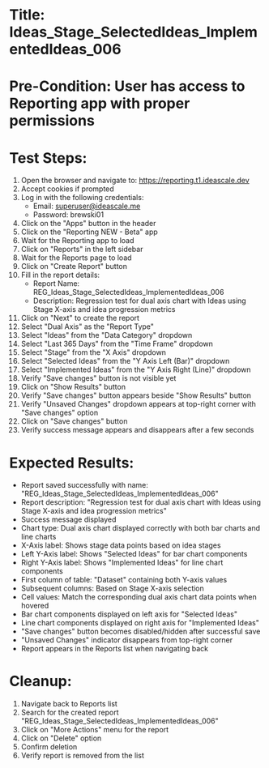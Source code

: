 # Title: Ideas_Stage_SelectedIdeas_ImplementedIdeas_006

# Pre-Condition: User has access to Reporting app with proper permissions

# Test Steps:
1. Open the browser and navigate to: https://reporting.t1.ideascale.dev
2. Accept cookies if prompted
3. Log in with the following credentials:
   - Email: superuser@ideascale.me
   - Password: brewski01
4. Click on the "Apps" button in the header
5. Click on the "Reporting NEW - Beta" app
6. Wait for the Reporting app to load
7. Click on "Reports" in the left sidebar
8. Wait for the Reports page to load
9. Click on "Create Report" button
10. Fill in the report details:
    - Report Name: REG_Ideas_Stage_SelectedIdeas_ImplementedIdeas_006
    - Description: Regression test for dual axis chart with Ideas using Stage X-axis and idea progression metrics
11. Click on "Next" to create the report
12. Select "Dual Axis" as the "Report Type"
13. Select "Ideas" from the "Data Category" dropdown
14. Select "Last 365 Days" from the "Time Frame" dropdown
15. Select "Stage" from the "X Axis" dropdown
16. Select "Selected Ideas" from the "Y Axis Left (Bar)" dropdown
17. Select "Implemented Ideas" from the "Y Axis Right (Line)" dropdown
18. Verify "Save changes" button is not visible yet
19. Click on "Show Results" button
20. Verify "Save changes" button appears beside "Show Results" button
21. Verify "Unsaved Changes" dropdown appears at top-right corner with "Save changes" option
22. Click on "Save changes" button
23. Verify success message appears and disappears after a few seconds

# Expected Results:
- Report saved successfully with name: "REG_Ideas_Stage_SelectedIdeas_ImplementedIdeas_006"
- Report description: "Regression test for dual axis chart with Ideas using Stage X-axis and idea progression metrics"
- Success message displayed
- Chart type: Dual axis chart displayed correctly with both bar charts and line charts
- X-Axis label: Shows stage data points based on idea stages
- Left Y-Axis label: Shows "Selected Ideas" for bar chart components
- Right Y-Axis label: Shows "Implemented Ideas" for line chart components
- First column of table: "Dataset" containing both Y-axis values
- Subsequent columns: Based on Stage X-axis selection
- Cell values: Match the corresponding dual axis chart data points when hovered
- Bar chart components displayed on left axis for "Selected Ideas"
- Line chart components displayed on right axis for "Implemented Ideas"
- "Save changes" button becomes disabled/hidden after successful save
- "Unsaved Changes" indicator disappears from top-right corner
- Report appears in the Reports list when navigating back

# Cleanup:
1. Navigate back to Reports list
2. Search for the created report "REG_Ideas_Stage_SelectedIdeas_ImplementedIdeas_006"
3. Click on "More Actions" menu for the report
4. Click on "Delete" option
5. Confirm deletion
6. Verify report is removed from the list